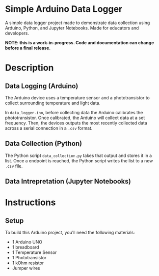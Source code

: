 # Simple Arduino Data Logger

A simple data logger project made to demonstrate data collection using Arduino, Python, and Jupyter Notebooks. Made for educators and developers.

**NOTE: this is a work-in-progress. Code and documentation can change before a final release.**

# Description

## Data Logging (Arduino)

The Arduino device uses a temperature sensor and a phototransistor to collect surrounding temperature and light data. 

In `data_logger.ino`, before collecting data the Arduino calibrates the phototransistor. Once calibrated, the Arduino will collect data at a set frequency. Then, the devices outputs the most recently collected data across a serial connection in a `.csv` format. 

## Data Collection (Python)

The Python script `data_collection.py` takes that output and stores it in a list. Once a endpoint is reached, the Python script writes the list to a new `.csv` file.

## Data Intrepretation (Jupyter Notebooks)

# Instructions

## Setup

To build this Arduino project, you'll need the following materials:
- 1 Arduino UNO
- 1 breadboard
- 1 Temperature Sensor
- 1 Phototransistor
- 1 kOhm resistor
- Jumper wires
